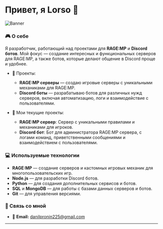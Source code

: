 # Привет, я Lorso 👾

![Banner](https://github.com/your_username/your_username/blob/main/header_image.png)

### 🎮 О себе

Я разработчик, работающий над проектами для **RAGE:MP** и **Discord ботов**. Мой фокус — создание интересных и функциональных серверов для RAGE:MP, а также ботов, которые делают общение в Discord проще и удобнее.

- 🚀 Проекты:
  - **RAGE:MP серверы** — создаю игровые серверы с уникальными механиками для RAGE:MP.
  - **Discord боты** — разрабатываю ботов для различных нужд серверов, включая автоматизацию, логи и взаимодействие с пользователями.
  
- 🌱 Мои текущие проекты:
  - **RAGE:MP сервер**: Сервер с уникальными правилами и механиками для игроков.
  - **Discord бот**: Бот для администратора RAGE:MP сервера, с логами команд, приветственными сообщениями и взаимодействием с пользователями.

### 💻 Используемые технологии

- **RAGE:MP** — создание серверов и кастомных игровых механик для многопользовательских игр.
- **Node.js** — для разработки Discord ботов.
- **Python** — для создания дополнительных сервисов и ботов.
- **SQL** и **MongoDB** — для работы с базами данных серверов и ботов.
- **Git** — для управления версиями.

### 📣 Связь со мной

- 📧 **Email:** [danilpronin225@gmail.com](danilpronin225@gmail.com)
---
